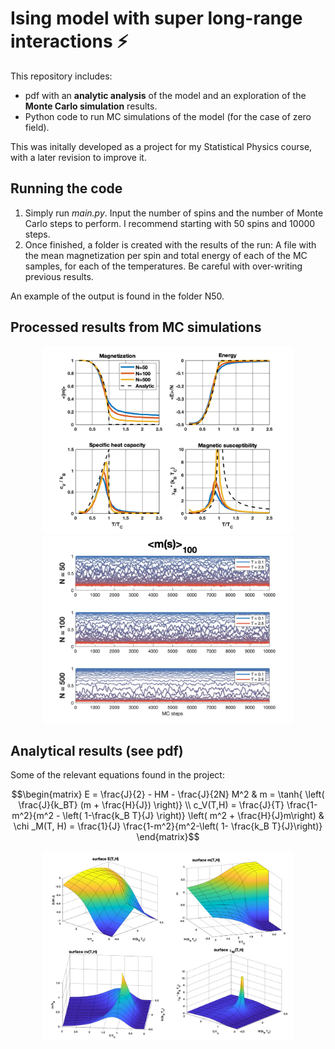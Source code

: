 # Ising model with super long-range interactions ⚡️
This repository includes:
-  pdf with an **analytic analysis** of the model and an exploration of the **Monte Carlo simulation** results.
-  Python code to run MC simulations of the model (for the case of zero field).

This was initally developed as a project for my Statistical Physics course, with a later revision to improve it.

## Running the code
1. Simply run *main.py*. Input the number of spins and the number of Monte Carlo steps to perform. I recommend starting with 50 spins and 10000 steps.
2. Once finished, a folder is created with the results of the run: A file with the mean magnetization per spin and total energy of each of the MC samples, for each of the temperatures. Be careful with over-writing previous results.

An example of the output is found in the folder N50.


## Processed results from MC simulations
<p align="center">
<img src="./images/summary.png" alt="Summary of MC results" width="400" height="auto" />
<img src="./images/m_evolution.jpg" alt="Moving average of m" width="400" height="auto">
</p>


## Analytical results (see pdf)
Some of the relevant equations found in the project:

 ``` math
\begin{matrix}
E = \frac{J}{2} - HM - \frac{J}{2N} M^2  &  m = \tanh{ \left( \frac{J}{k_BT} (m + \frac{H}{J}) \right)} \\ 
c_V(T,H) = \frac{J}{T} \frac{1-m^2}{m^2 - \left( 1-\frac{k_B T}{J} \right)} \left( m^2 + \frac{H}{J}m\right)  &  \chi _M(T, H) = \frac{1}{J} \frac{1-m^2}{m^2-\left( 1- \frac{k_B T}{J}\right)}
\end{matrix}
```


<p align="center">
<img src="./images/surfaces_TH.png" alt="Surfaces as a function of T and H" width="400" height="auto"/>
</p>
